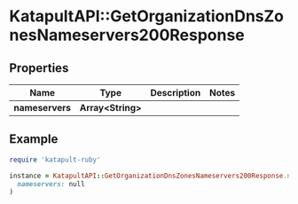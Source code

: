 # KatapultAPI::GetOrganizationDnsZonesNameservers200Response

## Properties

| Name | Type | Description | Notes |
| ---- | ---- | ----------- | ----- |
| **nameservers** | **Array&lt;String&gt;** |  |  |

## Example

```ruby
require 'katapult-ruby'

instance = KatapultAPI::GetOrganizationDnsZonesNameservers200Response.new(
  nameservers: null
)
```

